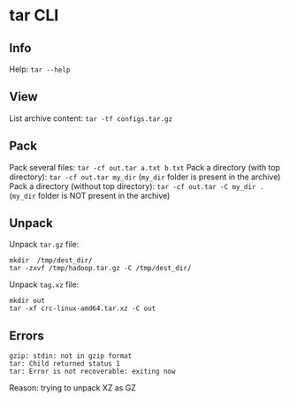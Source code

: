 # tar CLI

## Info
Help: `tar --help`

## View
List archive content: `tar -tf configs.tar.gz`

## Pack
Pack several files: `tar -cf out.tar a.txt b.txt`
Pack a directory (with top directory): `tar -cf out.tar my_dir` (`my_dir` folder is present in the archive)
Pack a directory (without top directory): `tar -cf out.tar -C my_dir .` (`my_dir` folder is NOT present in the archive)

## Unpack
Unpack `tar.gz` file:
```
mkdir  /tmp/dest_dir/
tar -zxvf /tmp/hadoop.tar.gz -C /tmp/dest_dir/
```
Unpack `tag.xz` file:
```
mkdir out
tar -xf crc-linux-amd64.tar.xz -C out
```

## Errors
```
gzip: stdin: not in gzip format
tar: Child returned status 1
tar: Error is not recoverable: exiting now
```
Reason: trying to unpack XZ as GZ